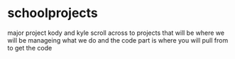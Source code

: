 # schoolprojects
major project
kody and kyle scroll across to projects that will be where we will be manageing what we do and the code part is where you will pull from to get the code
